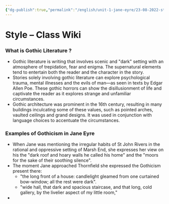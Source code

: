 ```yaml
---
{"dg-publish":true,"permalink":"/english/unit-1-jane-eyre/23-08-2022-style-class-wiki/","dgHomeLink":true,"dgPassFrontmatter":false}
---
```


# Style – Class Wiki
### What is Gothic Literature ?
- Gothic literature is writing that involves scenic and "dark" setting with an atmosphere of trepidation, fear and enigma. The supernatural elements tend to entertain both the reader and the character in the story. 
- Stories solely involving gothic literature can explore psychological trauma, mental illnesses and the evils of man—as seen in texts by Edgar Allen Poe. These gothic horrors can show the disillusionment of life and captivate the reader as it explores strange and unfamiliar circumstances.
- Gothic architecture was prominent in the 16th century, resulting in many buildings inculcating some of these values, such as pointed arches, vaulted ceilings and grand designs. It was used in conjunction with language choices to accentuate the circumstances.

### Examples of Gothicism in Jane Eyre
- When Jane was mentioning the irregular habits of St John Rivers in the rational and oppressive setting of Marsh End, she expresses her view on his the "dark roof and hoary walls he called his home" and the "moors for the sake of their soothing silence".
- The moment Jane approached Thornfield she expressed the Gothicism present there:
	- "the long front of a house: candlelight gleamed from one curtained bow-window; all the rest were dark".
	- "wide hall, that dark and spacious staircase, and that long, cold gallery, by the livelier aspect of my little room,"
- 
